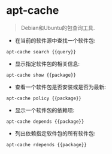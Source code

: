 # apt-cache

> Debian和Ubuntu的包查询工具.

- 在当前的软件源中查找一个软件包:

`apt-cache search {{query}}`

- 显示指定软件包的相关信息:

`apt-cache show {{package}}`

- 查看一个软件包是否安装或是否为最新:

`apt-cache policy {{package}}`

- 显示一个软件包的依赖项:

`apt-cache depends {{package}}`

- 列出依赖指定软件包的所有软件包:

`apt-cache rdepends {{package}}`

